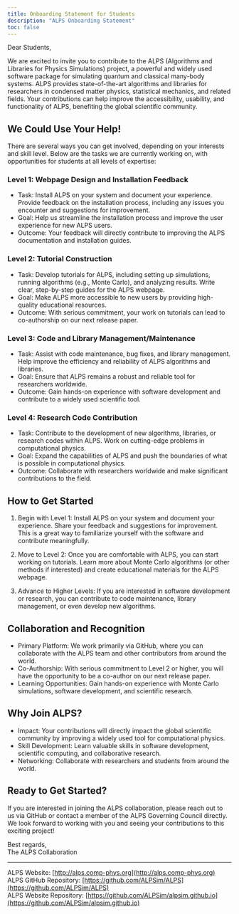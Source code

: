 ```yaml
---
title: Onboarding Statement for Students
description: "ALPS Onboarding Statement"
toc: false
---
```


Dear Students,

We are excited to invite you to contribute to the ALPS (Algorithms and Libraries for Physics Simulations) project, a powerful and widely used software package for simulating quantum and classical many-body systems. ALPS provides state-of-the-art algorithms and libraries for researchers in condensed matter physics, statistical mechanics, and related fields. Your contributions can help improve the accessibility, usability, and functionality of ALPS, benefiting the global scientific community.

## We Could Use Your Help!

There are several ways you can get involved, depending on your interests and skill level. Below are the tasks we are currently working on, with opportunities for students at all levels of expertise:

### Level 1: Webpage Design and Installation Feedback
- Task: Install ALPS on your system and document your experience. Provide feedback on the installation process, including any issues you encounter and suggestions for improvement.
- Goal: Help us streamline the installation process and improve the user experience for new ALPS users.
- Outcome: Your feedback will directly contribute to improving the ALPS documentation and installation guides.

### Level 2: Tutorial Construction
- Task: Develop tutorials for ALPS, including setting up simulations, running algorithms (e.g., Monte Carlo), and analyzing results. Write clear, step-by-step guides for the ALPS webpage.
- Goal: Make ALPS more accessible to new users by providing high-quality educational resources.
- Outcome: With serious commitment, your work on tutorials can lead to co-authorship on our next release paper.

### Level 3: Code and Library Management/Maintenance
- Task: Assist with code maintenance, bug fixes, and library management. Help improve the efficiency and reliability of ALPS algorithms and libraries.
- Goal: Ensure that ALPS remains a robust and reliable tool for researchers worldwide.
- Outcome: Gain hands-on experience with software development and contribute to a widely used scientific tool.

### Level 4: Research Code Contribution
- Task: Contribute to the development of new algorithms, libraries, or research codes within ALPS. Work on cutting-edge problems in computational physics.
- Goal: Expand the capabilities of ALPS and push the boundaries of what is possible in computational physics.
- Outcome: Collaborate with researchers worldwide and make significant contributions to the field.

## How to Get Started

1. Begin with Level 1: Install ALPS on your system and document your experience. Share your feedback and suggestions for improvement. This is a great way to familiarize yourself with the software and contribute meaningfully.
   
2. Move to Level 2: Once you are comfortable with ALPS, you can start working on tutorials. Learn more about Monte Carlo algorithms (or other methods if interested) and create educational materials for the ALPS webpage.

3. Advance to Higher Levels: If you are interested in software development or research, you can contribute to code maintenance, library management, or even develop new algorithms.

## Collaboration and Recognition

- Primary Platform: We work primarily via GitHub, where you can collaborate with the ALPS team and other contributors from around the world.
- Co-Authorship: With serious commitment to Level 2 or higher, you will have the opportunity to be a co-author on our next release paper.
- Learning Opportunities: Gain hands-on experience with Monte Carlo simulations, software development, and scientific research.

## Why Join ALPS?

- Impact: Your contributions will directly impact the global scientific community by improving a widely used tool for computational physics.
- Skill Development: Learn valuable skills in software development, scientific computing, and collaborative research.
- Networking: Collaborate with researchers and students from around the world.

## Ready to Get Started?

If you are interested in joining the ALPS collaboration, please reach out to us via GitHub or contact a member of the ALPS Governing Council directly. We look forward to working with you and seeing your contributions to this exciting project!

Best regards,  
The ALPS Collaboration

---

ALPS Website: [http://alps.comp-phys.org](http://alps.comp-phys.org)  
ALPS GitHub Repository: [https://github.com/ALPSim/ALPS](https://github.com/ALPSim/ALPS)  
ALPS Website Repository: [https://github.com/ALPSim/alpsim.github.io](https://github.com/ALPSim/alpsim.github.io)
 

